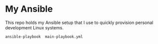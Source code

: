 # My Ansible

This repo holds my Ansible setup that I use to quickly provision personal development Linux systems.

```
ansible-playbook  main-playbook.yml
```
